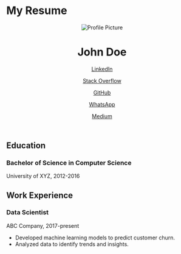 <!DOCTYPE html>
<html>
<head>
	<h1>My Resume</h1>
	<link rel="stylesheet" type="text/css" href="style.css">
</head>
<body>
	<header>
		<div class="profile-picture">
			<img src="profile-picture.jpg" alt="Profile Picture">
		</div>
		<div class="name">
			<h1>John Doe</h1>
		</div>
		<div class="contact">
			<p><a href="https://www.linkedin.com/in/johndoe/">LinkedIn</a></p>
			<p><a href="https://stackoverflow.com/users/123456/johndoe">Stack Overflow</a></p>
			<p><a href="https://github.com/johndoe">GitHub</a></p>
			<p><a href="https://wa.me/1234567890">WhatsApp</a></p>
			<p><a href="https://johndoe.medium.com/">Medium</a></p>
		</div>
	</header>
	<main>
		<section>
			<h2>Education</h2>
			<div class="education">
				<h3>Bachelor of Science in Computer Science</h3>
				<p>University of XYZ, 2012-2016</p>
			</div>
		</section>
		<section>
			<h2>Work Experience</h2>
			<div class="work-experience">
				<h3>Data Scientist</h3>
				<p>ABC Company, 2017-present</p>
				<ul>
					<li>Developed machine learning models to predict customer churn.</li>
					<li>Analyzed data to identify trends and insights.</li>
				</ul>
			</div>
		</section>
	</main>
</body>
</html>
